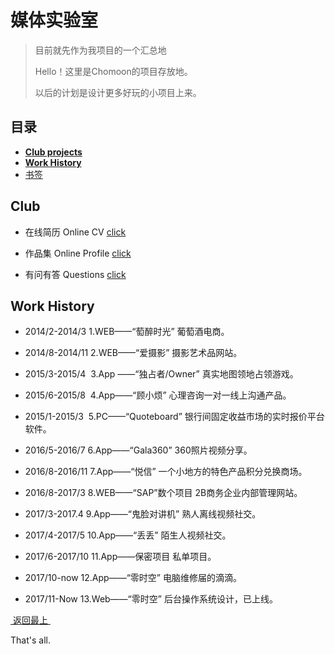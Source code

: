 # 媒体实验室
> 目前就先作为我项目的一个汇总地
>   
> Hello！这里是Chomoon的项目存放地。
>   
> 以后的计划是设计更多好玩的小项目上来。
  
## 目录
- [**Club projects**][1]
- [**Work History**][2]
- [书签][3] 

## Club
- 在线简历 Online CV
[click][4]
  
  
- 作品集 Online Profile
[click][5]
  
  
- 有问有答 Questions
[click][6]
  
## Work History
- 2014/2-2014/3
	1.WEB——“萄醉时光” 葡萄酒电商。

- 2014/8-2014/11
	2.WEB——“爱摄影”
	摄影艺术品网站。
	  
- 2015/3-2015/4 
	3.App ——“独占者/Owner”
	真实地图领地占领游戏。
	  
- 2015/6-2015/8 
	4.App——“顾小烦”
	心理咨询一对一线上沟通产品。
	  
- 2015/1-2015/3 
	5.PC——“Quoteboard”
	银行间固定收益市场的实时报价平台软件。
	  
- 2016/5-2016/7
	6.App——“Gala360”
	360照片视频分享。

- 2016/8-2016/11
	7.App——“悦信”
	一个小地方的特色产品积分兑换商场。
	  
- 2016/8-2017/3
	8.WEB——“SAP”数个项目
	2B商务企业内部管理网站。

- 2017/3-2017.4
	9.App——“鬼脸对讲机”
	熟人离线视频社交。

- 2017/4-2017/5
	10.App——“丢丢”
	陌生人视频社交。

- 2017/6-2017/10
	11.App——保密项目
	私单项目。

- 2017/10-now
	12.App——“零时空”
	电脑维修届的滴滴。

- 2017/11-Now
	13.Web——“零时空”
	后台操作系统设计，已上线。

[ 返回最上 ][7]

  
That's all.

[1]:	##Club
[2]:	##%20Work%20History
[3]:	http://dosthcool.roughdraft.io
[4]:	https://dosthcool.github.io/cho-moon.html
[5]:	https://dosthcool.github.io
[6]:	https://dosthcool.github.io/questions.html
[7]:	##%E7%9B%AE%E5%BD%95